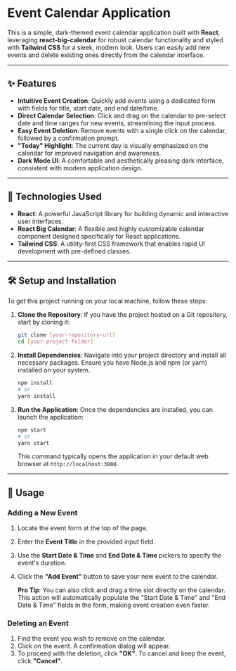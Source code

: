 # Event Calendar Application

This is a simple, dark-themed event calendar application built with **React**, leveraging **react-big-calendar** for robust calendar functionality and styled with **Tailwind CSS** for a sleek, modern look. Users can easily add new events and delete existing ones directly from the calendar interface.

---

## ✨ Features

* **Intuitive Event Creation**: Quickly add events using a dedicated form with fields for title, start date, and end date/time.
* **Direct Calendar Selection**: Click and drag on the calendar to pre-select date and time ranges for new events, streamlining the input process.
* **Easy Event Deletion**: Remove events with a single click on the calendar, followed by a confirmation prompt.
* **"Today" Highlight**: The current day is visually emphasized on the calendar for improved navigation and awareness.
* **Dark Mode UI**: A comfortable and aesthetically pleasing dark interface, consistent with modern application design.

---

## 🚀 Technologies Used

* **React**: A powerful JavaScript library for building dynamic and interactive user interfaces.
* **React Big Calendar**: A flexible and highly customizable calendar component designed specifically for React applications.
* **Tailwind CSS**: A utility-first CSS framework that enables rapid UI development with pre-defined classes.

---

## 🛠️ Setup and Installation

To get this project running on your local machine, follow these steps:

1.  **Clone the Repository**:
    If you have the project hosted on a Git repository, start by cloning it:

    ```bash
    git clone [your-repository-url]
    cd [your-project-folder]
    ```

2.  **Install Dependencies**:
    Navigate into your project directory and install all necessary packages. Ensure you have Node.js and npm (or yarn) installed on your system.

    ```bash
    npm install
    # or
    yarn install
    ```

3.  **Run the Application**:
    Once the dependencies are installed, you can launch the application:

    ```bash
    npm start
    # or
    yarn start
    ```
    This command typically opens the application in your default web browser at `http://localhost:3000`.

---

## 📖 Usage

### Adding a New Event

1.  Locate the event form at the top of the page.
2.  Enter the **Event Title** in the provided input field.
3.  Use the **Start Date & Time** and **End Date & Time** pickers to specify the event's duration.
4.  Click the **"Add Event"** button to save your new event to the calendar.

    **Pro Tip**: You can also click and drag a time slot directly on the calendar. This action will automatically populate the "Start Date & Time" and "End Date & Time" fields in the form, making event creation even faster.

### Deleting an Event

1.  Find the event you wish to remove on the calendar.
2.  Click on the event. A confirmation dialog will appear.
3.  To proceed with the deletion, click **"OK"**. To cancel and keep the event, click **"Cancel"**.
